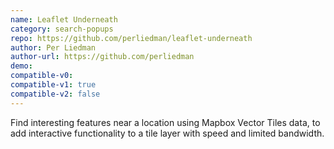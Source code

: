 ```yaml
---
name: Leaflet Underneath
category: search-popups
repo: https://github.com/perliedman/leaflet-underneath
author: Per Liedman
author-url: https://github.com/perliedman
demo: 
compatible-v0:
compatible-v1: true
compatible-v2: false
---
```


Find interesting features near a location using Mapbox Vector Tiles data, to add			interactive functionality to a tile layer with speed and limited bandwidth.
